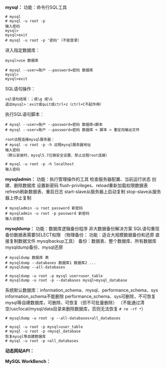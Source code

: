 **mysql：**
功能：命令行SQL工具

```
# mysql
# mysql -u root -p
输入密码
mysql>
mysql>exit
# mysql -u root -p '密码'（不能登录）
```

进入指定数据库：

```
mysql>use 数据库
```

```
# mysql --user=账户 --password=密码 数据库
mysql>
mysql>exit
```

SQL语句操作：

```
sql语句结尾：；或\g 或\G
退出mysql>：exit或quit或ctrl+z（ctrl+C不起作用）
```

执行SQL语句脚本：

```
# mysql --user=账户 --password=密码 数据库<脚本
# mysql --user=账户 --password=密码 数据库 < 脚本 > 重定向输出文件
```
```
root远程连接mysql服务器：
# mysql -u root -p -h 远程mysql服务器地址
输入密码
（默认安装时，mysql5.7已做安全设置，禁止远程root连接）
```
```
# mysql -u root -p -h localhost
输入密码
```

**mysqladmin：**
功能：执行管理操作的工具
检查服务器配置、当前运行状态
创建、删除数据库
设置新密码
flush-privileges、reload重新加载权限数据表
refresh刷新数据表、重启日志
start-slave从服务器上启动复制
stop-slave从服务器上停止复制

```
# mysqladmin -u root password 新密码
# mysqladmin -u root -p password 新密码
输入旧密码
```

**mysqldump：**
功能：数据库逻辑备份程序
非大数据备份解决方案
SQL语句重现
备份数据表需要SELECT权限
（物理备份：
功能：适合大规模数据备份和还原
直接复制数据文件
mysqlbackup工具）
备份：数据表、整个数据库、所有数据库
mysqldump备份、mysql还原

```
# mysqldump 数据库 表
# mysqldump --databases 数据库1 数据库2 ...
# mysqldump --all-databases

# mysqldump -u root -p mysql user>user_table
# mysqldump -u root -p --databases mysql>mysql_database
```

系统默认数据库：information_schema、mysql、performance_schema、sys
information_schema不能删除
performance_schema、sys可删除，不可恢复
mysql等自建数据库，可删除、可恢复（但不可批量删除）
（不能通过清空/usr/local/mysql/data目录来删除数据库，否则无法恢复
`# rm -rf *`）

```
# mysqldump -u root -p --all-databases>all_databases

# mysql -u root -p mysql<user_table
# mysql -u root -p <mysql_database
恢复mysql等自建数据库
# mysql -u root -p <all_databases
```

**动态网站API：**

**MySQL WorkBench：**

